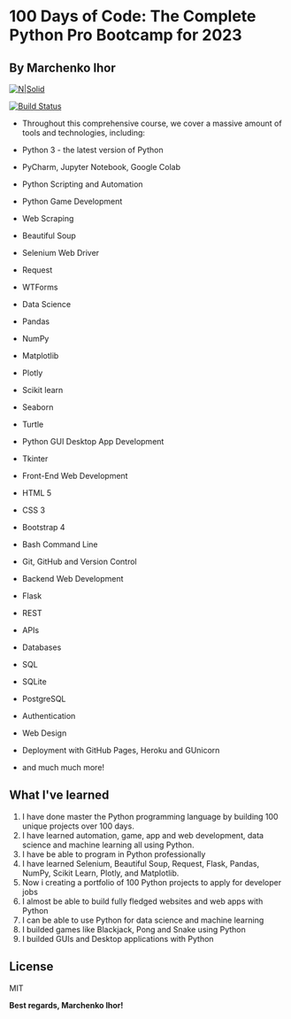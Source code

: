 # 100 Days of Code: The Complete Python Pro Bootcamp for 2023
## By Marchenko Ihor

[![N|Solid](https://res.cloudinary.com/practicaldev/image/fetch/s--x_UTPDPk--/c_imagga_scale,f_auto,fl_progressive,h_900,q_auto,w_1600/https://thepracticaldev.s3.amazonaws.com/i/u5d7sosk30lm7pex8lqc.png)](https://nodesource.com/products/nsolid)

[![Build Status](https://upload.wikimedia.org/wikipedia/commons/thumb/f/f8/Python_logo_and_wordmark.svg/2560px-Python_logo_and_wordmark.svg.png)](https://travis-ci.org/joemccann/dillinger)

- Throughout this comprehensive course, we cover a massive amount of tools and technologies, including:

- Python 3 - the latest version of Python
- PyCharm, Jupyter Notebook, Google Colab
- Python Scripting and Automation
- Python Game Development
- Web Scraping
- Beautiful Soup
- Selenium Web Driver
- Request
- WTForms
- Data Science
- Pandas
- NumPy
- Matplotlib
- Plotly
- Scikit learn
- Seaborn
- Turtle
- Python GUI Desktop App Development
- Tkinter
- Front-End Web Development
- HTML 5
- CSS 3
- Bootstrap 4
- Bash Command Line
- Git, GitHub and Version Control
- Backend Web Development
- Flask
- REST
- APIs
- Databases
- SQL
- SQLite
- PostgreSQL
- Authentication
- Web Design
- Deployment with GitHub Pages, Heroku and GUnicorn
- and much much more!

## What I've learned

1. I have done master the Python programming language by building 100 unique projects over 100 days.
2. I have learned automation, game, app and web development, data science and machine learning all using Python.
3. I have be able to program in Python professionally
4. I have learned Selenium, Beautiful Soup, Request, Flask, Pandas, NumPy, Scikit Learn, Plotly, and Matplotlib.
5. Now i creating a portfolio of 100 Python projects to apply for developer jobs
6. I almost be able to build fully fledged websites and web apps with Python
7. I can be able to use Python for data science and machine learning
8. I builded games like Blackjack, Pong and Snake using Python
9. I builded GUIs and Desktop applications with Python

## License

MIT

**Best regards, Marchenko Ihor!**